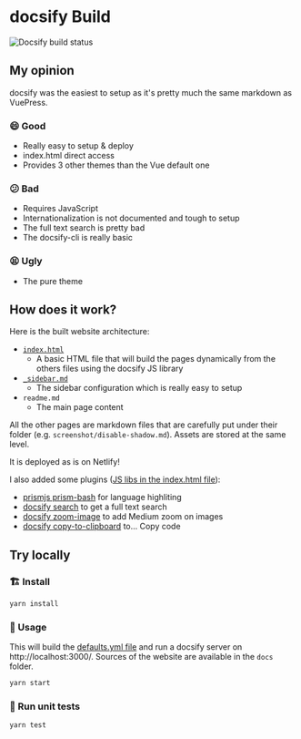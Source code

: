 # docsify Build
![Docsify build status](https://api.netlify.com/api/v1/badges/8af81039-12cc-4080-a434-d8f162d5c416/deploy-status)

## My opinion
docsify was the easiest to setup as it's pretty much the same markdown as VuePress.

### 😄 Good
- Really easy to setup & deploy
- index.html direct access
- Provides 3 other themes than the Vue default one

### 😕 Bad
- Requires JavaScript
- Internationalization is not documented and tough to setup
- The full text search is pretty bad
- The docsify-cli is really basic

### 😫 Ugly
- The pure theme

## How does it work?
Here is the built website architecture:
- [`index.html`](./templates/index.html)
  * A basic HTML file that will build the pages dynamically from the others files using the docsify JS library
- [`_sidebar.md`](./templates/_sidebar.md.handlebars)
  * The sidebar configuration which is really easy to setup
- `readme.md`
  * The main page content

All the other pages are markdown files that are carefully put under their folder (e.g. `screenshot/disable-shadow.md`). Assets are stored at the same level.

It is deployed as is on Netlify!

I also added some plugins ([JS libs in the index.html file](./templates/index.html#L27)):
- [prismjs prism-bash](https://docsify.js.org/#/language-highlight) for language highliting
- [docsify search](https://docsify.js.org/#/plugins?id=full-text-search) to get a full text search
- [docsify zoom-image](https://docsify.js.org/#/plugins?id=zoom-image) to add Medium zoom on images
- [docsify copy-to-clipboard](https://docsify.js.org/#/plugins?id=copy-to-clipboard) to... Copy code

## Try locally
### 🏗 Install

```sh
yarn install
```

### 🚀 Usage

This will build the [defaults.yml file](../../defaults.yml) and run a docsify server on http://localhost:3000/. Sources of the website are available in the `docs` folder.

```sh
yarn start
```

### 🚧 Run unit tests

```sh
yarn test
```
